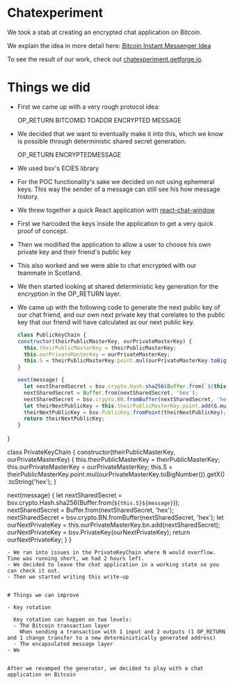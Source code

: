 # Chatexperiment

We took a stab at creating an encrypted chat application on Bitcoin. 

We explain the idea in more detail here: [Bitcoin Instant Messenger Idea](BitcoinInstantMessengerBiM.md)

To see the result of our work, check out [chatexperiment.getforge.io](https://chatexperiment.getforge.io).

# Things we did

- First we came up with a very rough protocol idea:

  OP_RETURN BITCOMID TOADDR ENCRYPTED MESSAGE
- We decided that we want to eventually make it into this, which we know is possible through deterministic shared secret generation.
  
  OP_RETURN ENCRYPTEDMESSAGE
- We used bsv's ECIES library
- For the POC functionality's sake we decided on not using ephemeral keys. This way the sender of a message can still see his how message history.
- We threw together a quick React application with [react-chat-window](https://www.npmjs.com/package/react-chat-window)
- First we harcoded the keys inside the application to get a very quick proof of concept. 
- Then we modified the application to allow a user to choose his own private key and their friend's public key
- This also worked and we were able to chat encrypted with our teammate in Scotland.
- We then started looking at shared deterministic key generation for the encryption in the OP_RETURN layer.
- We came up with the following code to generate the next public key of our chat friend, and our own next private key that corelates to the public key that our friend will have calculated as our next public key.
  ```javascript
  class PublicKeyChain {
  constructor(theirPublicMasterKey, ourPrivateMasterKey) {
    this.theirPublicMasterKey = theirPublicMasterKey;
    this.ourPrivateMasterKey = ourPrivateMasterKey;
    this.S = theirPublicMasterKey.point.mul(ourPrivateMasterKey.toBigNumber()).getX().toString('hex');
  }

  next(message) {
    let nextSharedSecret = bsv.crypto.Hash.sha256(Buffer.from(`${this.S}${message}`));
    nextSharedSecret = Buffer.from(nextSharedSecret, 'hex');
    nextSharedSecret = bsv.crypto.BN.fromBuffer(nextSharedSecret, 'hex');
    let theirNextPublicKey = this.theirPublicMasterKey.point.add(G.mul(nextSharedSecret));
    theirNextPublicKey = bsv.PublicKey.fromPoint(theirNextPublicKey);
    return theirNextPublicKey;
  }
}

class PrivateKeyChain {
  constructor(theirPublicMasterKey, ourPrivateMasterKey) {
    this.theirPublicMasterKey = theirPublicMasterKey;
    this.ourPrivateMasterKey = ourPrivateMasterKey;
    this.S = theirPublicMasterKey.point.mul(ourPrivateMasterKey.toBigNumber()).getX().toString('hex');
  }

  next(message) {
    let nextSharedSecret = bsv.crypto.Hash.sha256(Buffer.from(`${this.S}${message}`));
    nextSharedSecret = Buffer.from(nextSharedSecret, 'hex');
    nextSharedSecret = bsv.crypto.BN.fromBuffer(nextSharedSecret, 'hex');
    let ourNextPrivateKey = this.ourPrivateMasterKey.bn.add(nextSharedSecret);
    ourNextPrivateKey = bsv.PrivateKey(ourNextPrivateKey);
    return ourNextPrivateKey;
  }
}
```
- We ran into issues in the PrivateKeyChain where N would overflow. Time was running short, we had 2 hours left.
- We decided to leave the chat application in a working state so you can check it out.
- Then we started writing this write-up


# Things we can improve

- Key rotation
  
  Key rotation can happen on two levels:
  - The Bitcoin transaction layer
    When sending a transaction with 1 input and 2 outputs (1 OP_RETURN and 1 change transfer to a new deterministically generated address)
  - The encapsulated message layer
- We 


After we revamped the generator, we decided to play with a chat application on Bitcoin




